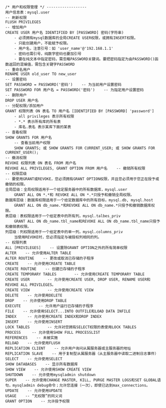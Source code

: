     
    /* 用户和权限管理 */ ------------------
    用户信息表：mysql.user
    -- 刷新权限
    FLUSH PRIVILEGES
    -- 增加用户
    CREATE USER 用户名 IDENTIFIED BY [PASSWORD] 密码(字符串)
        - 必须拥有mysql数据库的全局CREATE USER权限，或拥有INSERT权限。
        - 只能创建用户，不能赋予权限。
        - 用户名，注意引号：如 'user_name'@'192.168.1.1'
        - 密码也需引号，纯数字密码也要加引号
        - 要在纯文本中指定密码，需忽略PASSWORD关键词。要把密码指定为由PASSWORD()函数返回的混编值，需包含关键字PASSWORD
    -- 重命名用户
    RENAME USER old_user TO new_user
    -- 设置密码
    SET PASSWORD = PASSWORD('密码')    -- 为当前用户设置密码
    SET PASSWORD FOR 用户名 = PASSWORD('密码')    -- 为指定用户设置密码
    -- 删除用户
    DROP USER 用户名
    -- 分配权限/添加用户
    GRANT 权限列表 ON 表名 TO 用户名 [IDENTIFIED BY [PASSWORD] 'password']
        - all privileges 表示所有权限
        - *.* 表示所有库的所有表
        - 库名.表名 表示某库下面的某表
    -- 查看权限
    SHOW GRANTS FOR 用户名
        -- 查看当前用户权限
        SHOW GRANTS; 或 SHOW GRANTS FOR CURRENT_USER; 或 SHOW GRANTS FOR CURRENT_USER();
    -- 撤消权限
    REVOKE 权限列表 ON 表名 FROM 用户名
    REVOKE ALL PRIVILEGES, GRANT OPTION FROM 用户名    -- 撤销所有权限
    -- 权限层级
    -- 要使用GRANT或REVOKE，您必须拥有GRANT OPTION权限，并且您必须用于您正在授予或撤销的权限。
    全局层级：全局权限适用于一个给定服务器中的所有数据库，mysql.user
        GRANT ALL ON *.*和 REVOKE ALL ON *.*只授予和撤销全局权限。
    数据库层级：数据库权限适用于一个给定数据库中的所有目标，mysql.db, mysql.host
        GRANT ALL ON db_name.*和REVOKE ALL ON db_name.*只授予和撤销数据库权限。
    表层级：表权限适用于一个给定表中的所有列，mysql.talbes_priv
        GRANT ALL ON db_name.tbl_name和REVOKE ALL ON db_name.tbl_name只授予和撤销表权限。
    列层级：列权限适用于一个给定表中的单一列，mysql.columns_priv
        当使用REVOKE时，您必须指定与被授权列相同的列。
    -- 权限列表
    ALL [PRIVILEGES]    -- 设置除GRANT OPTION之外的所有简单权限
    ALTER    -- 允许使用ALTER TABLE
    ALTER ROUTINE    -- 更改或取消已存储的子程序
    CREATE    -- 允许使用CREATE TABLE
    CREATE ROUTINE    -- 创建已存储的子程序
    CREATE TEMPORARY TABLES        -- 允许使用CREATE TEMPORARY TABLE
    CREATE USER        -- 允许使用CREATE USER, DROP USER, RENAME USER和REVOKE ALL PRIVILEGES。
    CREATE VIEW        -- 允许使用CREATE VIEW
    DELETE    -- 允许使用DELETE
    DROP    -- 允许使用DROP TABLE
    EXECUTE        -- 允许用户运行已存储的子程序
    FILE    -- 允许使用SELECT...INTO OUTFILE和LOAD DATA INFILE
    INDEX     -- 允许使用CREATE INDEX和DROP INDEX
    INSERT    -- 允许使用INSERT
    LOCK TABLES        -- 允许对您拥有SELECT权限的表使用LOCK TABLES
    PROCESS     -- 允许使用SHOW FULL PROCESSLIST
    REFERENCES    -- 未被实施
    RELOAD    -- 允许使用FLUSH
    REPLICATION CLIENT    -- 允许用户询问从属服务器或主服务器的地址
    REPLICATION SLAVE    -- 用于复制型从属服务器（从主服务器中读取二进制日志事件）
    SELECT    -- 允许使用SELECT
    SHOW DATABASES    -- 显示所有数据库
    SHOW VIEW    -- 允许使用SHOW CREATE VIEW
    SHUTDOWN    -- 允许使用mysqladmin shutdown
    SUPER    -- 允许使用CHANGE MASTER, KILL, PURGE MASTER LOGS和SET GLOBAL语句，mysqladmin debug命令；允许您连接（一次），即使已达到max_connections。
    UPDATE    -- 允许使用UPDATE
    USAGE    -- “无权限”的同义词
    GRANT OPTION    -- 允许授予权限
    